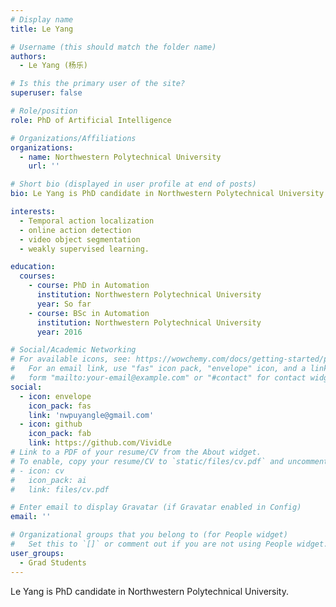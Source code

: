 ```yaml
---
# Display name
title: Le Yang

# Username (this should match the folder name)
authors:
  - Le Yang (杨乐)

# Is this the primary user of the site?
superuser: false

# Role/position
role: PhD of Artificial Intelligence

# Organizations/Affiliations
organizations:
  - name: Northwestern Polytechnical University
    url: ''

# Short bio (displayed in user profile at end of posts)
bio: Le Yang is PhD candidate in Northwestern Polytechnical University.

interests:
  - Temporal action localization
  - online action detection
  - video object segmentation
  - weakly supervised learning.

education:
  courses:
    - course: PhD in Automation
      institution: Northwestern Polytechnical University
      year: So far
    - course: BSc in Automation
      institution: Northwestern Polytechnical University
      year: 2016

# Social/Academic Networking
# For available icons, see: https://wowchemy.com/docs/getting-started/page-builder/#icons
#   For an email link, use "fas" icon pack, "envelope" icon, and a link in the
#   form "mailto:your-email@example.com" or "#contact" for contact widget.
social:
  - icon: envelope
    icon_pack: fas
    link: 'nwpuyangle@gmail.com'
  - icon: github
    icon_pack: fab
    link: https://github.com/VividLe
# Link to a PDF of your resume/CV from the About widget.
# To enable, copy your resume/CV to `static/files/cv.pdf` and uncomment the lines below.
# - icon: cv
#   icon_pack: ai
#   link: files/cv.pdf

# Enter email to display Gravatar (if Gravatar enabled in Config)
email: ''

# Organizational groups that you belong to (for People widget)
#   Set this to `[]` or comment out if you are not using People widget.
user_groups:
  - Grad Students
---
```


Le Yang is PhD candidate in Northwestern Polytechnical University.

